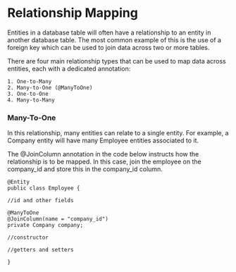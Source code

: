 # Relationship Mapping

Entities in a database table will often have a relationship to an entity in another database table. The most common
example of this is the use of a foreign key which can be used to join data across two or more tables.

There are four main relationship types that can be used to map data across entities, each with a dedicated annotation:

    1. One-to-Many
    2. Many-to-One (@ManyToOne)
    3. One-to-One
    4. Many-to-Many
    
 
### Many-To-One
In this relationship, many entities can relate to a single entity. For example, a Company entity will have many
Employee entities associated to it.

The @JoinColumn annotation in the code below instructs how the relationship is to be mapped. In this case,
join the employee on the company_id and store this in the company_id column.

```
@Entity
public class Employee {

//id and other fields

@ManyToOne
@JoinColumn(name = "company_id")
private Company company;

//constructor

//getters and setters

}

```